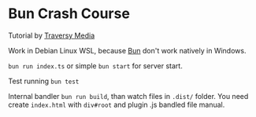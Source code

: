 # Bun Crash Course

Tutorial by [Traversy Media](https://www.youtube.com/watch?v=U4JVw8K19uY)

Work in Debian Linux WSL, because [Bun](https://bun.sh/docs/installation) don't work natively in Windows.

```bun run index.ts``` or simple ```bun start``` for server start.

Test running ```bun test```

Internal bandler ```bun run build```, than watch files in `.dist/` folder. You need create `index.html` with `div#root` and plugin .js bandled file manual. 
